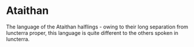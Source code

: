 # Ataithan

The language of the Ataithan halflings - owing to their long separation from Iuncterra proper, this language is quite different to the others spoken in Iuncterra.